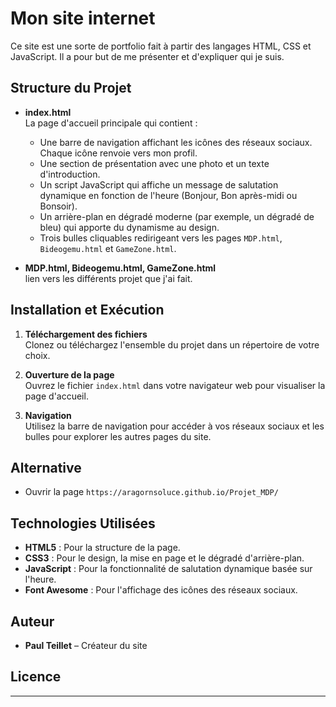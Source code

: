 # Mon site internet 

Ce site est une sorte de portfolio fait à partir des langages HTML, CSS et JavaScript. Il a pour but de me présenter et d'expliquer qui je suis. 

## Structure du Projet

- **index.html**  
  La page d'accueil principale qui contient :
  - Une barre de navigation affichant les icônes des réseaux sociaux. Chaque icône renvoie vers mon profil.
  - Une section de présentation avec une photo et un texte d'introduction.
  - Un script JavaScript qui affiche un message de salutation dynamique en fonction de l'heure (Bonjour, Bon après-midi ou Bonsoir).
  - Un arrière-plan en dégradé moderne (par exemple, un dégradé de bleu) qui apporte du dynamisme au design.
  - Trois bulles cliquables redirigeant vers les pages `MDP.html`, `Bideogemu.html` et `GameZone.html`.

- **MDP.html, Bideogemu.html, GameZone.html**  
  lien vers les différents projet que j'ai fait.

## Installation et Exécution

1. **Téléchargement des fichiers**  
   Clonez ou téléchargez l'ensemble du projet dans un répertoire de votre choix.

2. **Ouverture de la page**  
   Ouvrez le fichier `index.html` dans votre navigateur web pour visualiser la page d'accueil.

3. **Navigation**  
   Utilisez la barre de navigation pour accéder à vos réseaux sociaux et les bulles pour explorer les autres pages du site.

## Alternative 
- Ouvrir la page `https://aragornsoluce.github.io/Projet_MDP/`

## Technologies Utilisées

- **HTML5** : Pour la structure de la page.
- **CSS3** : Pour le design, la mise en page et le dégradé d'arrière-plan.
- **JavaScript** : Pour la fonctionnalité de salutation dynamique basée sur l'heure.
- **Font Awesome** : Pour l'affichage des icônes des réseaux sociaux.

## Auteur

- **Paul Teillet** – Créateur du site

## Licence

---
